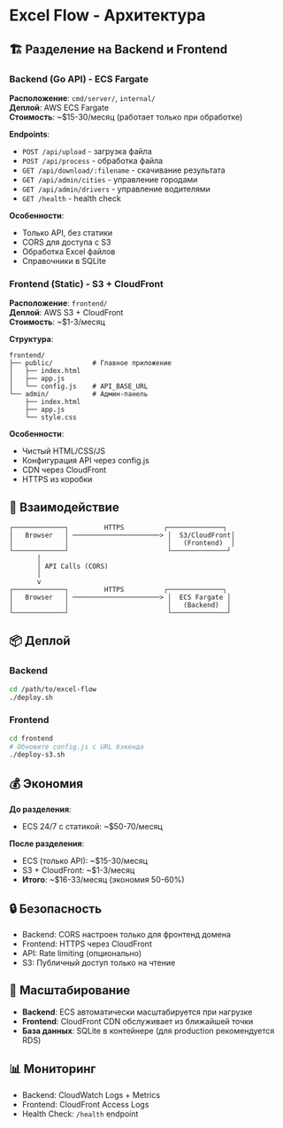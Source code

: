 # Excel Flow - Архитектура

## 🏗️ Разделение на Backend и Frontend

### Backend (Go API) - ECS Fargate
**Расположение**: `cmd/server/`, `internal/`  
**Деплой**: AWS ECS Fargate  
**Стоимость**: ~$15-30/месяц (работает только при обработке)

**Endpoints**:
- `POST /api/upload` - загрузка файла
- `POST /api/process` - обработка файла
- `GET /api/download/:filename` - скачивание результата
- `GET /api/admin/cities` - управление городами
- `GET /api/admin/drivers` - управление водителями
- `GET /health` - health check

**Особенности**:
- Только API, без статики
- CORS для доступа с S3
- Обработка Excel файлов
- Справочники в SQLite

### Frontend (Static) - S3 + CloudFront
**Расположение**: `frontend/`  
**Деплой**: AWS S3 + CloudFront  
**Стоимость**: ~$1-3/месяц

**Структура**:
```
frontend/
├── public/          # Главное приложение
│   ├── index.html
│   ├── app.js
│   └── config.js    # API_BASE_URL
└── admin/           # Админ-панель
    ├── index.html
    ├── app.js
    └── style.css
```

**Особенности**:
- Чистый HTML/CSS/JS
- Конфигурация API через config.js
- CDN через CloudFront
- HTTPS из коробки

## 🔄 Взаимодействие

```
┌─────────────┐         HTTPS          ┌──────────────┐
│   Browser   │ ──────────────────────> │  S3/CloudFront│
│             │                         │   (Frontend)  │
└─────────────┘                         └──────────────┘
       │                                        
       │ API Calls (CORS)                      
       │                                        
       v                                        
┌─────────────┐         HTTPS          ┌──────────────┐
│   Browser   │ ──────────────────────> │  ECS Fargate │
│             │                         │   (Backend)  │
└─────────────┘                         └──────────────┘
```

## 📦 Деплой

### Backend
```bash
cd /path/to/excel-flow
./deploy.sh
```

### Frontend
```bash
cd frontend
# Обновите config.js с URL бэкенда
./deploy-s3.sh
```

## 💰 Экономия

**До разделения**:
- ECS 24/7 с статикой: ~$50-70/месяц

**После разделения**:
- ECS (только API): ~$15-30/месяц
- S3 + CloudFront: ~$1-3/месяц
- **Итого**: ~$16-33/месяц (экономия 50-60%)

## 🔒 Безопасность

- Backend: CORS настроен только для фронтенд домена
- Frontend: HTTPS через CloudFront
- API: Rate limiting (опционально)
- S3: Публичный доступ только на чтение

## 🚀 Масштабирование

- **Backend**: ECS автоматически масштабируется при нагрузке
- **Frontend**: CloudFront CDN обслуживает из ближайшей точки
- **База данных**: SQLite в контейнере (для production рекомендуется RDS)

## 📊 Мониторинг

- Backend: CloudWatch Logs + Metrics
- Frontend: CloudFront Access Logs
- Health Check: `/health` endpoint
